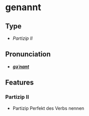 # genannt
## Type
- _Partizip II_
## Pronunciation
- **_[ɡəˈnant](https://commons.wikimedia.org/wiki/File:De-genannt.ogg)_**
## Features
### Partizip II
-  Partizip Perfekt des Verbs nennen
